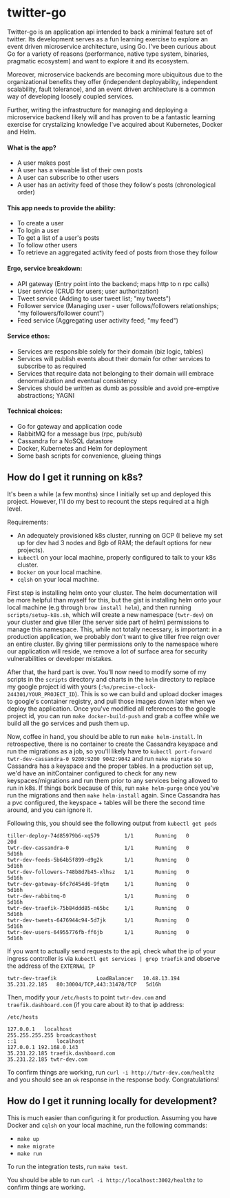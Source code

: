# twitter-go

Twitter-go is an application api intended to back a minimal feature set of twitter. Its development serves as a fun learning exercise to explore an event driven microservice architecture, using Go. I've been curious about Go for a variety of reasons (performance, native type system, binaries, pragmatic ecosystem) and want to explore it and its ecosystem.

Moreover, microservice backends are becoming more ubiquitous due to the organizational benefits they offer (independent deployability, independent scalability, fault tolerance), and an event driven architecture is a common way of developing loosely coupled services.

Further, writing the infrastructure for managing and deploying a microservice backend likely will and has proven to be a fantastic learning exercise for crystalizing knowledge I've acquired about Kubernetes, Docker and Helm.

#### What is the app?

- A user makes post
- A user has a viewable list of their own posts
- A user can subscribe to other users
- A user has an activity feed of those they follow's posts (chronological order)

#### This app needs to provide the ability:

- To create a user
- To login a user
- To get a list of a user's posts
- To follow other users
- To retrieve an aggregated activity feed of posts from those they follow

#### Ergo, service breakdown:

- API gateway (Entry point into the backend; maps http to n rpc calls)
- User service (CRUD for users; user authorization)
- Tweet service (Adding to user tweet list; "my tweets")
- Follower service (Managing user - user follows/followers relationships; "my followers/follower count")
- Feed service (Aggregating user activity feed; "my feed")

#### Service ethos:

- Services are responsible solely for their domain (biz logic, tables)
- Services will publish events about their domain for other services to subscribe to as required
- Services that require data not belonging to their domain will embrace denormalization and eventual consistency
- Services should be written as dumb as possible and avoid pre-emptive abstractions; YAGNI

#### Technical choices:

- Go for gateway and application code
- RabbitMQ for a message bus (rpc, pub/sub)
- Cassandra for a NoSQL datastore
- Docker, Kubernetes and Helm for deployment
- Some bash scripts for convenience, glueing things

## How do I get it running on k8s?

It's been a while (a few months) since I initially set up and deployed this project. However, I'll do my best to recount the steps required at a high level.

Requirements:
- An adequately provisioned k8s cluster, running on GCP (I believe my set up for dev had 3 nodes and 8gb of RAM; the default options for new projects).
- `kubectl` on your local machine, properly configured to talk to your k8s cluster.
- `Docker` on your local machine.
- `cqlsh` on your local machine.

First step is installing helm onto your cluster. The helm documentation will be more helpful than myself for this, but the gist is installing helm onto your local machine (e.g through `brew install helm`), and then running `scripts/setup-k8s.sh`, which will create a new namespace (`twtr-dev`) on your cluster and give tiller (the server side part of helm) permissions to manage this namespace. This, while not totally necessary, is important: in a production application, we probably don't want to give tiller free reign over an entire cluster. By giving tiller permissions only to the namespace where our application will reside, we remove a lot of surface area for security vulnerabilities or developer mistakes.

After that, the hard part is over. You'll now need to modify some of my scripts in the `scripts` directory and charts in the `helm` directory to replace my google project id with yours (`:%s/precise-clock-244301/YOUR_PROJECT_ID`). This is so we can build and upload docker images to google's container registry, and pull those images down later when we deploy the application. Once you've modified all references to the google project id, you can run `make docker-build-push` and grab a coffee while we build all the go services and push them up.

Now, coffee in hand, you should be able to run `make helm-install`. In retrospective, there is no container to create the Cassandra keyspace and run the migrations as a job, so you'll likely have to `kubectl port-forward twtr-dev-cassandra-0 9200:9200 9042:9042` and run `make migrate` so Cassandra has a keyspace and the proper tables. In a production set up, we'd have an initContainer configured to check for any new keyspaces/migrations and run them prior to any services being allowed to run in k8s. If things bork because of this, run `make helm-purge` once you've run the migrations and then `make helm-install` again. Since Cassandra has a pvc configured, the keyspace + tables will be there the second time around, and you can ignore it.

Following this, you should see the following output from `kubectl get pods`

```
tiller-deploy-74d85979b6-xq579        1/1       Running   0          20d
twtr-dev-cassandra-0                  1/1       Running   0          5d16h
twtr-dev-feeds-5b64b5f899-d9g2k       1/1       Running   0          5d16h
twtr-dev-followers-748b8d7b45-xlhsz   1/1       Running   0          5d16h
twtr-dev-gateway-6fc7d454d6-9fqtm     1/1       Running   0          5d16h
twtr-dev-rabbitmq-0                   1/1       Running   0          5d16h
twtr-dev-traefik-75b84ddd85-n65bc     1/1       Running   0          5d16h
twtr-dev-tweets-6476944c94-5d7jk      1/1       Running   0          5d16h
twtr-dev-users-64955776fb-ff6jb       1/1       Running   0          5d16h
```

If you want to actually send requests to the api, check what the ip of your ingress controller is via `kubectl get services | grep traefik` and observe the address of the `EXTERNAL IP`

```
twtr-dev-traefik             LoadBalancer   10.48.13.194   35.231.22.185   80:30004/TCP,443:31478/TCP   5d16h
```

Then, modify your `/etc/hosts` to point `twtr-dev.com` and `traefik.dashboard.com` (if you care about it) to that ip address:

```
/etc/hosts

127.0.0.1   localhost
255.255.255.255 broadcasthost
::1             localhost
127.0.0.1 192.168.0.143
35.231.22.185 traefik.dashboard.com
35.231.22.185 twtr-dev.com
```

To confirm things are working, run `curl -i http://twtr-dev.com/healthz` and you should see an `ok` response in the response body. Congratulations!

## How do I get it running locally for development?

This is much easier than configuring it for production. Assuming you have Docker and `cqlsh` on your local machine, run the following commands:

- `make up`
- `make migrate`
- `make run`

To run the integration tests, run `make test`.

You should be able to run `curl -i http://localhost:3002/healthz` to confirm things are working.